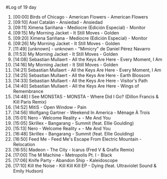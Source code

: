 #Log of 19 day

1. [00:00] Birds of Chicago - American Flowers - American Flowers
1. [09:10] Axel Catalán - Ansiedad - Ansiedad
1. [09:11] Ximena Sariñana - Mediocre (Edición Especial) - Monitor
1. [09:15] My Morning Jacket - It Still Moves - Golden
1. [09:20] Ximena Sariñana - Mediocre (Edición Especial) - Monitor
1. [09:26] My Morning Jacket - It Still Moves - Golden
1. [11:49] [unknown] - unknown - "Mimicry" de Daniel Pérez Navarro
1. [11:53] My Morning Jacket - It Still Moves - Golden
1. [14:08] Sebastian Mullaert - All the Keys Are Here - Every Moment, I Am
1. [14:16] My Morning Jacket - It Still Moves - Golden
1. [14:21] Sebastian Mullaert - All the Keys Are Here - Every Moment, I Am
1. [14:25] Sebastian Mullaert - All the Keys Are Here - Earth Blossom
1. [14:33] Sebastian Mullaert - All the Keys Are Here - Visitor's Path
1. [14:40] Sebastian Mullaert - All the Keys Are Here - Wings of Remembrance
1. [14:48] I See MONSTAS - MONSTA - Where Did I Go? (Dillon Francis & Kill Paris Remix)
1. [14:52] MitiS - Open Window - Pain
1. [14:56] Wolfgang Gartner - Weekend In America - Ménage À Trois
1. [15:01] Nero - Welcome Reality + - Me And You
1. [15:05] Skrillex - Bangarang - Summit (feat. Ellie Goulding)
1. [15:13] Nero - Welcome Reality + - Me And You
1. [16:48] Skrillex - Bangarang - Summit (feat. Ellie Goulding)
1. [16:50] Feed Me - Feed Me's Escape From Electric Mountain - Relocation
1. [16:55] Madeon - The City - Icarus (Fred V & Grafix Remix)
1. [17:00] The M Machine - Metropolis Pt. I - Black
1. [17:06] Knife Party - Abandon Ship - Kaleidoscope
1. [17:10] Kill the Noise - Kill Kill Kill EP - Dying (feat. Ultraviolet Sound & Emily Hudson)
